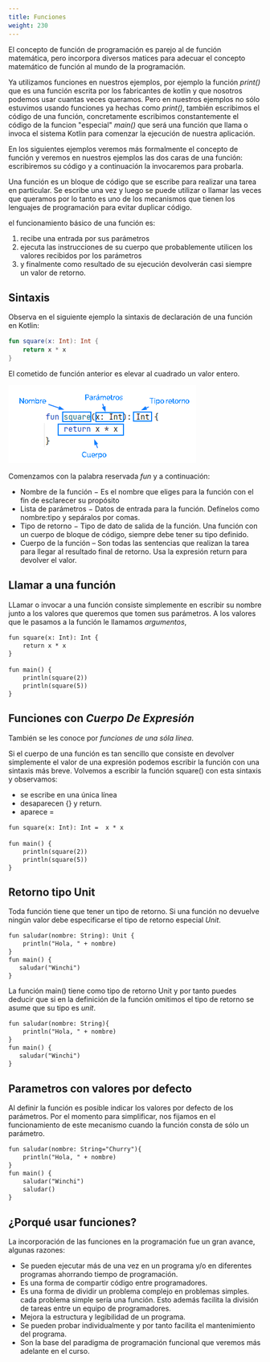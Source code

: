 ```yaml
---
title: Funciones
weight: 230
---
```


El concepto de función de programación es  parejo al de función matemática, pero incorpora diversos matices para adecuar el concepto  matemático de función al mundo de la programación. 


Ya utilizamos funciones en nuestros ejemplos, por ejemplo la función *print()* que es una función escrita por los fabricantes de kotlin y que nosotros podemos usar cuantas veces queramos. Pero en nuestros ejemplos no sólo estuvimos usando funciones ya hechas como *print()*, también  escribimos el código de una función, concretamente escribimos constantemente el código de la  funcion "especial" *main()* que será una función que llama o invoca el sistema Kotlin para comenzar la ejecución de nuestra  aplicación. 

En los siguientes ejemplos veremos más formalmente el concepto de función y veremos en nuestros ejemplos las dos caras de una función: escribiremos su código y a continuación la invocaremos para probarla.


Una función es un bloque de código que se escribe para realizar una tarea en particular. Se escribe una vez y luego se puede utilizar o llamar las veces que queramos por lo tanto es uno de los mecanismos que tienen los lenguajes de programación para evitar duplicar código.

el funcionamiento básico de una función es:
 1. recibe una entrada por sus parámetros
 2. ejecuta las instrucciones de su cuerpo que probablemente utilicen los valores recibidos por los parámetros
 3. y finalmente como resultado de su ejecución devolverán casi siempre un valor de retorno.

## Sintaxis

Observa en el siguiente ejemplo  la sintaxis de declaración de una función en Kotlin:
```kotlin
fun square(x: Int): Int {
    return x * x
}
```
El cometido de función anterior es elevar al cuadrado un valor entero.

![funcion](../images/funcion.png)

Comenzamos con la palabra reservada *fun* y a continuación: 
- Nombre de la función − Es el nombre que eliges para la función con el fin de esclarecer su propósito
- Lista de parámetros − Datos de entrada para la función. Defínelos como nombre:tipo y sepáralos por comas.
- Tipo de retorno − Tipo de dato de salida de la función. Una función con un cuerpo de bloque de código, siempre debe tener su tipo definido.
- Cuerpo de la función – Son todas las sentencias que realizan la tarea para llegar al resultado final de retorno. Usa la expresión return para devolver el valor.

## Llamar a una función
LLamar o invocar a una función consiste simplemente en  escribir su nombre junto a los valores que queremos que tomen sus parámetros.  A los valores que le pasamos a la función le llamamos *argumentos*, 
```
fun square(x: Int): Int {
    return x * x
}

fun main() {
    println(square(2))
    println(square(5))
}
```

## Funciones con *Cuerpo De Expresión*
También se les conoce por *funciones de una sóla línea*.

Si el cuerpo de una función es tan sencillo que consiste en devolver simplemente el valor de una expresión podemos escribir la función con una sintaxis más breve. Volvemos a escribir la función square() con esta sintaxis y observamos:
- se escribe en una única línea
- desaparecen  {} y return.
- aparece =
```
fun square(x: Int): Int =  x * x

fun main() {
    println(square(2))
    println(square(5))
}
```


## Retorno tipo Unit
Toda función tiene que tener un tipo de retorno. Si una función no devuelve ningún valor debe especificarse  el tipo de retorno especial *Unit*. 
```
fun saludar(nombre: String): Unit {
    println("Hola, " + nombre)
}
fun main() {
   saludar("Winchi")
}
```
La función main() tiene como tipo de retorno Unit y por tanto puedes deducir que si en la definición de la función omitimos el tipo de retorno se asume que su tipo es *unit*.

```
fun saludar(nombre: String){
    println("Hola, " + nombre)
}
fun main() {
   saludar("Winchi")
}
```
## Parametros con valores por defecto
Al definir la función es posible indicar los valores por defecto de los parámetros. Por el momento para simplificar, nos fijamos en el funcionamiento de este mecanismo cuando la función consta de sólo un parámetro.
```
fun saludar(nombre: String="Churry"){
    println("Hola, " + nombre)
}
fun main() {
    saludar("Winchi")
    saludar()
}
```
## ¿Porqué usar funciones?
La incorporación de las funciones en la programación fue un gran avance, algunas razones:
- Se pueden ejecutar más de una vez en un programa y/o en diferentes programas ahorrando tiempo de programación.
- Es una forma de compartir código entre programadores.
- Es una forma de dividir un problema complejo en problemas simples. cada problema simple sería una función. Esto además facilita la división de tareas entre un equipo de programadores.
- Mejora la estructura y legibilidad de un programa.
- Se pueden probar individualmente y por tanto facilita el mantenimiento del programa.
- Son la base del paradigma  de programación funcional  que veremos más adelante en el curso.
  


